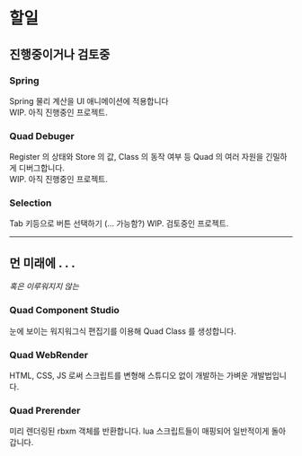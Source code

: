 # 할일

## 진행중이거나 검토중

### Spring

Spring 물리 계산을 UI 애니메이션에 적용합니다  
WIP. 아직 진행중인 프로젝트.  

### Quad Debuger

Register 의 상태와 Store 의 값, Class 의 동작 여부 등 Quad 의 여러 자원을 긴밀하게 디버그합니다.  
WIP. 아직 진행중인 프로젝트.  

### Selection

Tab 키등으로 버튼 선택하기 (... 가능함?)
WIP. 검토중인 프로젝트.  

---

## 먼 미래에 . . .

*혹은 이루워지지 않는*

### Quad Component Studio

눈에 보이는 워지워그식 편집기를 이용해 Quad Class 를 생성합니다.  

### Quad WebRender

HTML, CSS, JS 로써 스크립트를 변형해 스튜디오 없이 개발하는 가벼운 개발법입니다.  

### Quad Prerender

미리 렌더링된 rbxm 객체를 반환합니다. lua 스크립트들이 매핑되어 일반적이게 돌아갑니다.
